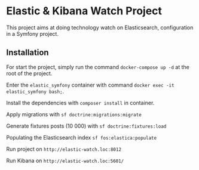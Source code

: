 # Elastic & Kibana Watch Project
This project aims at doing technology watch on Elasticsearch, configuration in a Symfony project.

## Installation

For start the project, simply run the command `docker-compose up -d` at the root of the project.

Enter the `elastic_symfony` container with command `docker exec -it elastic_symfony bash;`.

Install the dependencies with `composer install` in container.

Apply migrations with `sf doctrine:migrations:migrate`

Generate fixtures posts (10 000) with `sf doctrine:fixtures:load`

Populating the Elasticsearch index `sf fos:elastica:populate`

Run project on `http://elastic-watch.loc:8012`

Run Kibana on `http://elastic-watch.loc:5601/`